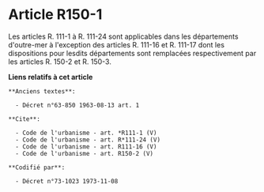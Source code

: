 # Article R150-1

Les articles R. 111-1 à R. 111-24 sont applicables dans les départements d'outre-mer à l'exception des articles R. 111-16 et
R. 111-17 dont les dispositions pour lesdits départements sont remplacées respectivement par les articles R. 150-2 et R.
150-3.

**Liens relatifs à cet article**

	**Anciens textes**:

	  - Décret n°63-850 1963-08-13 art. 1

	**Cite**:

	  - Code de l'urbanisme - art. *R111-1 (V)
	  - Code de l'urbanisme - art. R*111-24 (V)
	  - Code de l'urbanisme - art. R111-16 (V)
	  - Code de l'urbanisme - art. R150-2 (V)

	**Codifié par**:

	  - Décret n°73-1023 1973-11-08

